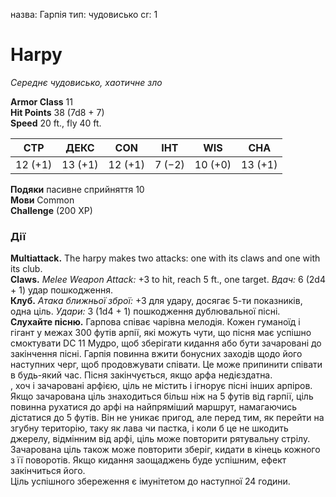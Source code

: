 назва: Гарпія тип: чудовисько cr: 1

# Harpy
_Середнє чудовисько, хаотичне зло_

**Armor Class** 11    
**Hit Points** 38 (7d8 + 7)    
**Speed** 20 ft., fly 40 ft.

| СТР     | ДЕКС    | CON     | ІНТ    | WIS     | CHA     |
| ------- | ------- | ------- | ------ | ------- | ------- |
| 12 (+1) | 13 (+1) | 12 (+1) | 7 (−2) | 10 (+0) | 13 (+1) |

**Подяки** пасивне сприйняття 10    
**Мови** Common    
**Challenge** </strong> (200 XP)

### Дії
**Multiattack.** The harpy makes two attacks: one with its claws and one with its club.    
**Claws.** _Melee Weapon Attack:_ +3 to hit, reach 5 ft., one target. _Вдач:_ 6 (2d4 + 1) удар пошкодження.    
**Клуб.** _Атака ближньої зброї:_ +3 для удару, досягає 5-ти показників, одна ціль. _Удари:_ 3 (1d4 + 1) пошкодження дублювальної пісні.    
**Слухайте пісню.** Гарпова співає чарівна мелодія. Кожен гуманоїд і гігант у межах 300 футів арпії, які можуть чути, що пісня має успішно смоктувати DC 11 Мудро, щоб зберігати кидання або бути зачаровані до закінчення пісні. Гарпія повинна вжити бонусних заходів щодо його наступних черг, щоб продовжувати співати. Це може припинити співати в будь-який час. Пісня закінчується, якщо арфа недієздатна.    
, хоч і зачаровані арфією, ціль не містить і ігнорує пісні інших арпіров. Якщо зачарована ціль знаходиться більш ніж на 5 футів від гарпії, ціль повинна рухатися до арфі на найпряміший маршрут, намагаючись дістатися до 5 футів. Він не уникає пригод, але перед тим, як перейти на згубну територію, таку як лава чи пастка, і коли б це не шкодить джерелу, відмінним від арфі, ціль може повторити рятувальну стрілу. Зачарована ціль також може повторити зберіг, кидати в кінець кожного з її поворотів. Якщо кидання заощаджень буде успішним, ефект закінчиться його.    
Ціль успішного збереження є імунітетом до наступної 24 години.